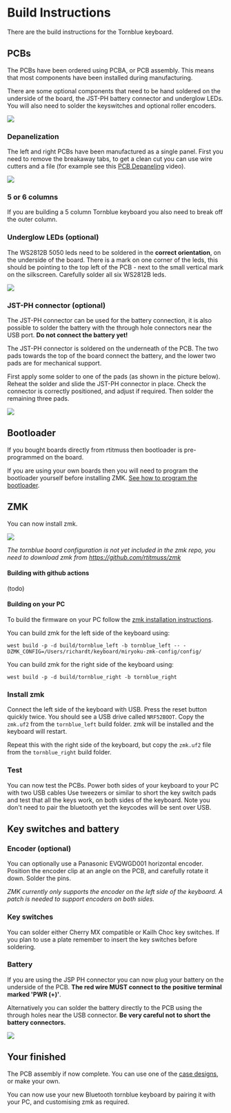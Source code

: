 # Build Instructions

There are the build instructions for the Tornblue keyboard.

## PCBs

The PCBs have been ordered using PCBA, or PCB assembly. This means that most components have been installed during manufacturing.

There are some optional components that need to be hand soldered on the underside of the board, the JST-PH battery connector and underglow LEDs. You will also need to solder the keyswitches and optional roller encoders.

![](./img/pcba.jpg)

### Depanelization 

The left and right PCBs have been manufactured as a single panel. First you need to remove the breakaway tabs, to get a clean cut you can use wire cutters and a file (for example see this [PCB Depaneling](https://www.youtube.com/watch?v=NLKeF43AOBY&t=121s) video).

![](./img/PXL_20220306_110150227.jpg)

### 5 or 6 columns

If you are building a 5 column Tornblue keyboard you also need to break off the outer column.

### Underglow LEDs (optional)

The WS2812B 5050 leds need to be soldered in the **correct orientation**, on the underside of the board. There is a mark on one corner of the leds, this should be pointing to the top left of the PCB - next to the small vertical mark on the silkscreen. Carefully solder all six WS2812B leds.

![](./img/PXL_20220306_124339999.png)

### JST-PH connector (optional)

The JST-PH connector can be used for the battery connection, it is also possible to solder the battery with the through hole connectors near the USB port. **Do not connect the battery yet!**

The JST-PH connector is soldered on the underneath of the PCB.  The two pads towards the top of the board connect the battery, and the lower two pads are for mechanical support.

First apply some solder to one of the pads (as shown in the picture below). Reheat the solder and slide the JST-PH connector in place. Check the connector is correctly positioned, and adjust if required. Then solder the remaining three pads.

![](./img/PXL_20220306_132236962.jpg)

## Bootloader

If you bought boards directly from rtitmuss then bootloader is pre-programmed on the board. 

If you are using your own boards then you will need to program the bootloader yourself before installing ZMK. [See how to program the bootloader](./bootloader.md). 


## ZMK

You can now install zmk.

![](./img/zmk.jpg)

_The tornblue board configuration is not yet included in the zmk repo, you need to download zmk from https://github.com/rtitmuss/zmk_

#### Building with github actions

(todo)

#### Building on your PC

To build the firmware on your PC follow the [zmk installation instructions](https://zmk.dev/docs/development/setup).

You can build zmk for the left side of the keyboard using:

	west build -p -d build/tornblue_left -b tornblue_left -- -DZMK_CONFIG=/Users/richardt/keyboard/miryoku-zmk-config/config/

You can build zmk for the right side of the keyboard using:

	west build -p -d build/tornblue_right -b tornblue_right

### Install zmk

Connect the left side of the keyboard with USB. Press the reset button quickly twice. You should see a USB drive called `NRF52BOOT`. Copy the `zmk.uf2` from the `tornblue_left` build folder. zmk will be installed and the keyboard will restart.

Repeat this with the right side of the keyboard, but copy the `zmk.uf2` file from the `tornblue_right` build folder.

### Test

You can now test the PCBs. Power both sides of your keyboard to your PC with two USB cables Use tweezers or similar to short the key switch pads and test that all the keys work, on both sides of the keyboard. Note you don't need to pair the bluetooth yet the keycodes will be sent over USB.

## Key switches and battery

### Encoder (optional)

You can optionally use a Panasonic EVQWGD001 horizontal encoder. Position the encoder clip at an angle on the PCB, and carefully rotate it down. Solder the pins.

_ZMK currently only supports the encoder on the left side of the keyboard. A patch is needed to support encoders on both sides._

### Key switches

You can solder either Cherry MX compatible or Kailh Choc key switches. If you plan to use a plate remember to insert the key switches before soldering.

### Battery

If you are using the JSP PH connector you can now plug your battery on the underside of the PCB. **The red wire MUST connect to the positive terminal marked 'PWR (+)'**.

Alternatively you can solder the battery directly to the PCB using the through holes near the USB connector. **Be  very careful not to short the battery connectors.**

![](./img/PXL_20220313_111612069.jpg)

## Your finished

The PCB assembly if now complete. You can use one of the [case designs](./case/README.md), or make your own.

You can now use your new Bluetooth tornblue keyboard by pairing it with your PC, and customising zmk as required.

